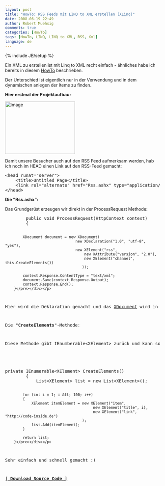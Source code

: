 ```yaml
---
layout: post
title: "HowTo: RSS Feeds mit LINQ to XML erstellen (XLinq)"
date: 2008-06-19 22:49
author: Robert Muehsig
comments: true
categories: [HowTo]
tags: [HowTo, LINQ, LINQ to XML, RSS, Xml]
language: de
---
```

{% include JB/setup %}
<p>Ein XML zu erstellen ist mit Linq to XML recht einfach - ähnliches habe ich bereits in diesem <a href="{{BASE_PATH}}/2008/02/28/howto-linq-to-xml-daten-schreiben/">HowTo</a> beschrieben.</p> <p>Der Unterschied ist eigentlich nur in der Verwendung und in dem dynamischen anlegen der Items zu finden.</p> <p><strong>Hier erstmal der Projektaufbau:</strong></p> <p><a href="{{BASE_PATH}}/assets/wp-images-de/image465.png"><img style="border-right: 0px; border-top: 0px; border-left: 0px; border-bottom: 0px" height="171" alt="image" src="{{BASE_PATH}}/assets/wp-images-de/image-thumb444.png" width="227" border="0"></a> </p> <p>Damit unsere Besucher auch auf den RSS Feed aufmerksam werden, hab ich noch im HEAD einen Link auf den RSS-Feed gemacht:</p> <div class="wlWriterSmartContent" id="scid:812469c5-0cb0-4c63-8c15-c81123a09de7:e1cb8bf2-ee8d-4116-8774-ee6da4bbdd45" style="padding-right: 0px; display: inline; padding-left: 0px; float: none; padding-bottom: 0px; margin: 0px; padding-top: 0px"><pre name="code" class="c#">&lt;head runat="server"&gt;
    &lt;title&gt;Untitled Page&lt;/title&gt;
    &lt;link rel="alternate" href="Rss.ashx" type="application/rss+xml" title="" id="rss" /&gt;
&lt;/head&gt;</pre></div>
<p><strong>Die "Rss.ashx":</strong></p>
<p>Das Grundgerüst erzeugen wir direkt in der ProcessRequest Methode:</p>
<p>
<div class="wlWriterSmartContent" id="scid:812469c5-0cb0-4c63-8c15-c81123a09de7:d1392f9b-f8ff-47ee-840a-e012854da8ce" style="padding-right: 0px; display: inline; padding-left: 0px; float: none; padding-bottom: 0px; margin: 0px; padding-top: 0px"><pre name="code" class="c#">        public void ProcessRequest(HttpContext context)
        {

            XDocument document = new XDocument(
                                    new XDeclaration("1.0", "utf-8", "yes"),
                                    new XElement("rss",
                                        new XAttribute("version", "2.0"),
                                        new XElement("channel", this.CreateElements())
                                       ));

            context.Response.ContentType = "text/xml";
            document.Save(context.Response.Output);
            context.Response.End();
        }</pre></div></p>
<p>Hier wird die Deklaration gemacht und das <a href="http://msdn.microsoft.com/en-us/library/system.xml.linq.xdocument.aspx">XDocument</a> wird in den Response.Output geschrieben. Unsere Items erzeugen wir an einer anderen Stelle - und zwar in der "<strong>CreateElements</strong>" Methode.</p>
<p>Die "<strong>CreateElements</strong>"-Methode:</p>
<p>Diese Methode gibt IEnumberable&lt;XElement&gt; zurück und kann somit direkt in den Baum eingefügt werden:</p>
<p>
<div class="wlWriterSmartContent" id="scid:812469c5-0cb0-4c63-8c15-c81123a09de7:eeba6da7-0edb-480f-b32f-38b94a0fa822" style="padding-right: 0px; display: inline; padding-left: 0px; float: none; padding-bottom: 0px; margin: 0px; padding-top: 0px"><pre name="code" class="c#">private IEnumerable&lt;XElement&gt; CreateElements()
        {
            List&lt;XElement&gt; list = new List&lt;XElement&gt;();

            for (int i = 1; i &lt; 100; i++)
            {
                XElement itemElement = new XElement("item",
                                            new XElement("title", i),
                                            new XElement("link", "http://code-inside.de")
                                       );
                list.Add(itemElement);
            }

            return list;
        }</pre></div></p>
<p>Sehr einfach und schnell gemacht :)</p>
<p><strong><a href="{{BASE_PATH}}/assets/files/democode/xlinqrss/xlinqrss.zip">[ Download Source Code ]</a></strong></p>
